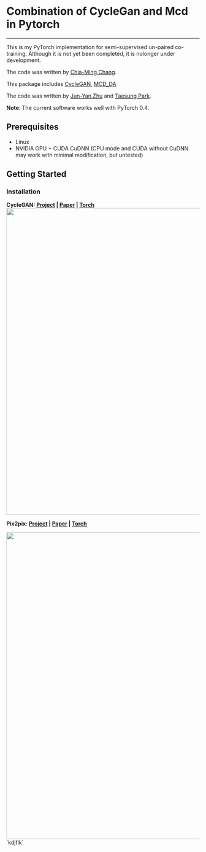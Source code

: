 
# Combination of CycleGan and Mcd in Pytorch
***

This is my PyTorch implementation for semi-supervised un-paired co-training. Although it is not yet been completed, it is nolonger under development.

The code was written by [Chia-Ming Chang](https://github.com/onedayatatime0923).

This package includes [CycleGAN](https://github.com/junyanz/pytorch-CycleGAN-and-pix2pix), [MCD_DA](https://github.com/mil-tokyo/MCD_DA)

The code was written by [Jun-Yan Zhu](https://github.com/junyanz) and [Taesung Park](https://github.com/taesung89).  

**Note**: The current software works well with PyTorch 0.4.

## Prerequisites
- Linux
- NVIDIA GPU + CUDA CuDNN (CPU mode and CUDA without CuDNN may work with minimal modification, but untested)

## Getting Started
### Installation

**CycleGAN: [Project](https://junyanz.github.io/CycleGAN/) |  [Paper](https://arxiv.org/pdf/1703.10593.pdf) |  [Torch](https://github.com/junyanz/CycleGAN)**
<img src="https://junyanz.github.io/CycleGAN/images/teaser_high_res.jpg" width="800"/>


**Pix2pix:  [Project](https://phillipi.github.io/pix2pix/) |  [Paper](https://arxiv.org/pdf/1611.07004v1.pdf) |  [Torch](https://github.com/phillipi/pix2pix)**

<img src="https://phillipi.github.io/pix2pix/images/teaser_v3.png" width="800px"/>
`kdjflk`

